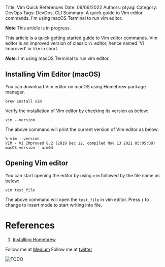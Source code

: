 Title: Vim Quick References
Date: 09/06/2022
Authors: ptyagi
Category: DevOps
Tags: DevOps, CLI
Summary: A quick guide to Vim editor commands. I'm using macOS Terminal to run vim editor.

**Note** This article is in progress.

This article is a quick getting started guide to Vim editor commands. Vim editor is an improved version of classic `Vi` editor, hence named 'Vi Improved' or `Vim` in short.

__*Note*__: I'm using macOS Terminal to run vim editor.

## Installing Vim Editor (macOS)

You can download Vim editor on macOS using Homebrew package manager.

```
brew install vim
```

Verify the installation of Vim editor by checking its version as below:

```
vim --version
```

The above command will print the current version of Vim editor as below:

```
% vim --version
VIM - Vi IMproved 8.2 (2019 Dec 12, compiled Nov 13 2021 05:05:08)
macOS version - arm64
```

## Opening Vim editor

You can start opening the editor by using `vim` followed by the file name as below:

```
vim test_file
```
The above command will open the `test_file` in vim editor. Press `i` to change to insert mode to start writing into file.

# References

1. [Installing Homebrew](https://formulae.brew.sh/formula/vim)


Follow me at [Medium](https://medium.com/@ptyagicodecamp)
Follow me at [twitter](https://twitter.com/ptyagi13)

![TODO]({attach}../../images/flutter/TODO.jpg)
